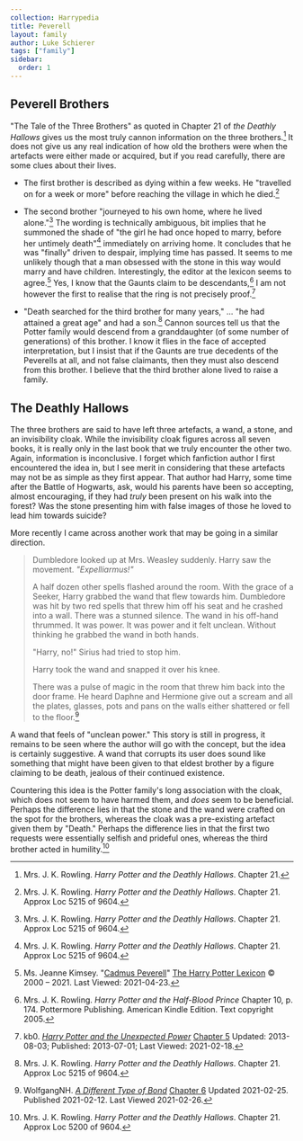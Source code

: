 ```yaml
---
collection: Harrypedia
title: Peverell
layout: family
author: Luke Schierer
tags: ["family"]
sidebar:
  order: 1
---
```



## Peverell Brothers

"The Tale of the Three Brothers" as quoted in Chapter 21 of _the Deathly
Hallows_ gives us the most truly cannon information on the three
brothers.[^20210125-1]  It does not give us any real indication of how old the
brothers were when the artefacts were either made or acquired, but if you read
carefully, there are some clues about their lives.  

* The first brother is described as dying within a few weeks. He "travelled on
  for a week or more" before reaching the village in which he died.[^20210125-2]

* The second brother "journeyed to his own home, where he lived
	alone."[^20210125-3] The wording is technically ambiguous, bit implies that he
	summoned the shade of "the girl he had once hoped to marry, before her
	untimely death"[^20210125-4] immediately on arriving home.  It concludes that
	he was "finally" driven to despair, implying time has passed.  It seems to me
	unlikely though that a man obsessed with the stone in this way would marry and
  have children.  Interestingly, the editor at the lexicon seems to
  agree.[^20210423-1]  Yes, I know that the Gaunts claim to be
  descendants,[^20210304-1] I am not however the first to realise that the ring
	is not precisely proof.[^20210218-1]

* "Death searched for the third brother for many years," ... "he had attained a
  great age" and had a son.[^20210125-5]  Cannon sources tell us that the Potter
  family would descend from a granddaughter (of some number of generations) of
  this brother.  I know it flies in the face of accepted interpretation, but I
  insist that if the Gaunts are true decedents of the Peverells at all, and not
  false claimants, then they must also descend from this brother.  I believe
  that the third brother alone lived to raise a family.  

## The Deathly Hallows

The three brothers are said to have left three artefacts, a wand, a
stone, and an invisibility cloak.  While the invisibility cloak figures
across all seven books, it is really only in the last book that we
truly encounter the other two. Again, information is inconclusive.  I
forget which fanfiction author I first encountered the idea in, but I
see merit in considering that these artefacts may not be as simple as
they first appear. That author had Harry, some time after the Battle of
Hogwarts, ask, would his parents have been so accepting, almost
encouraging, if they had *truly* been present on his walk into the
forest?  Was the stone presenting him with false images of those he
loved to lead him towards suicide?

More recently I came across another work that may be going in a similar
direction.

> Dumbledore looked up at Mrs. Weasley suddenly. Harry saw the movement.
> *"Expelliarmus!"*
> 
> A half dozen other spells flashed around the room. With the grace of
> a Seeker, Harry grabbed the wand that flew towards him. Dumbledore
> was hit by two red spells that threw him off his seat and he crashed
> into a wall. There was a stunned silence. The wand in his off-hand
> thrummed. It was power. It was power and it felt unclean. Without
> thinking he grabbed the wand in both hands.
> 
> "Harry, no!" Sirius had tried to stop him.
> 
> Harry took the wand and snapped it over his knee.
> 
> There was a pulse of magic in the room that threw him back into the door
> frame. He heard Daphne and Hermione give out a scream and all the plates,
> glasses, pots and pans on the walls either shattered or fell to the
> floor.[^20210226-1]

A wand that feels of "unclean power."  This story is still in progress, it
remains to be seen where the author will go with the concept, but the
idea is certainly suggestive.  A wand that corrupts its user does sound
like something that might have been given to that eldest brother by a
figure claiming to be death, jealous of their continued existence.

Countering this idea is the Potter family's long association with the
cloak, which does not seem to have harmed them, and *does* seem to be
beneficial. Perhaps the difference lies in that the stone and the wand
were crafted on the spot for the brothers, whereas the cloak was a
pre-existing artefact given them by "Death."  Perhaps the difference
lies in that the first two requests were essentially selfish and
prideful ones, whereas the third brother acted in humility.[^20210226-2]

[^20210226-1]: WolfgangNH. _[A Different Type of Bond](https://www.fanfiction.net/s/13817417)_ [Chapter 6](https://www.fanfiction.net/s/13817417/6/A-Different-Type-of-Bond) Updated 2021-02-25. Published 2021-02-12. Last Viewed 2021-02-26. 

[^20210125-1]: Mrs. J. K. Rowling. _Harry Potter and the Deathly Hallows_.  Chapter 21.

[^20210125-2]: Mrs. J. K. Rowling. _Harry Potter and the Deathly Hallows_.  Chapter 21. Approx Loc 5215 of 9604. 

[^20210125-3]: Mrs. J. K. Rowling. _Harry Potter and the Deathly Hallows_.  Chapter 21. Approx Loc 5215 of 9604. 

[^20210125-4]: Mrs. J. K. Rowling. _Harry Potter and the Deathly Hallows_.  Chapter 21. Approx Loc 5215 of 9604. 

[^20210125-5]: Mrs. J. K. Rowling. _Harry Potter and the Deathly Hallows_.  Chapter 21. Approx Loc 5215 of 9604. 

[^20210226-2]: Mrs. J. K. Rowling. _Harry Potter and the Deathly Hallows_.  Chapter 21. Approx Loc 5200 of 9604. 

[^20210304-1]: Mrs. J. K. Rowling. _Harry Potter and the Half-Blood Prince_ Chapter 10, p. 174. Pottermore
    Publishing. American Kindle Edition. Text copyright 2005.

[^20210218-1]: kb0. _[Harry Potter and the Unexpected Power](https://www.fanfiction.net/s/9444812)_ [Chapter 5](https://www.fanfiction.net/s/9444812/5/Harry-Potter-and-the-Unexpected-Power) Updated: 2013-08-03; Published: 2013-07-01; Last Viewed: 2021-02-18.

[^20210423-1]: Ms. Jeanne Kimsey. 
    "[Cadmus Peverell](https://www.hp-lexicon.org/character/Peverell/-family/cadmus-peverell/)"
    [The Harry Potter Lexicon](https://www.hp-lexicon.org/) © 2000 – 2021. Last
    Viewed: 2021-04-23.
